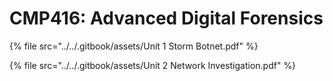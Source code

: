 # CMP416: Advanced Digital Forensics

{% file src="../../.gitbook/assets/Unit 1 Storm Botnet.pdf" %}

{% file src="../../.gitbook/assets/Unit 2 Network Investigation.pdf" %}
